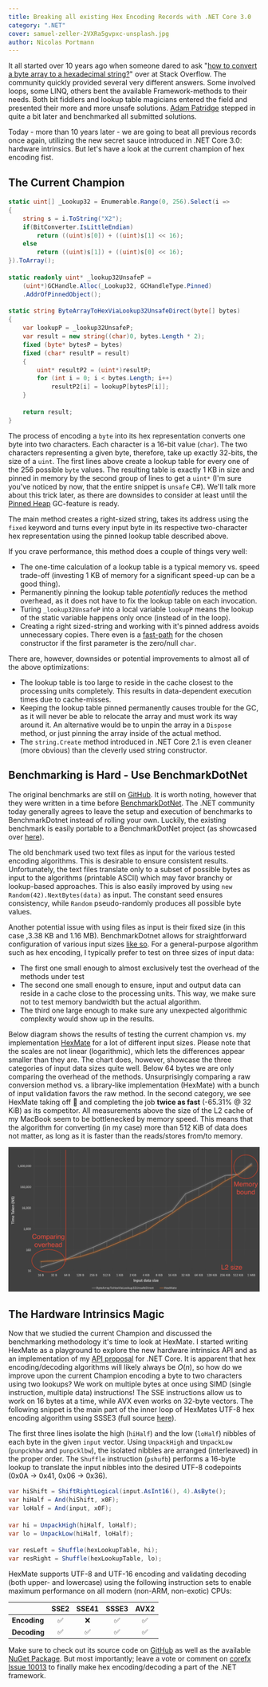 ```yaml
---
title: Breaking all existing Hex Encoding Records with .NET Core 3.0
category: ".NET"
cover: samuel-zeller-2VXRa5gvpxc-unsplash.jpg
author: Nicolas Portmann
---
```


It all started over 10 years ago when someone dared to ask "[how to convert a byte array to a hexadecimal string?](https://stackoverflow.com/questions/311165/how-do-you-convert-a-byte-array-to-a-hexadecimal-string-and-vice-versa?answertab=oldest#tab-top)" over at Stack Overflow. The community quickly provided several very different answers. Some involved loops, some LINQ, others bent the available Framework-methods to their needs. Both bit fiddlers and lookup table magicians entered the field and presented their more and more unsafe solutions. [Adam Patridge](https://github.com/patridge) stepped in quite a bit later and benchmarked all submitted solutions.

Today - more than 10 years later - we are going to beat all previous records once again, utilizing the new secret sauce introduced in .NET Core 3.0: hardware intrinsics. But let's have a look at the current champion of hex encoding fist.

## The Current Champion

```csharp
static uint[] _Lookup32 = Enumerable.Range(0, 256).Select(i => 
{
    string s = i.ToString("X2");
    if(BitConverter.IsLittleEndian)
        return ((uint)s[0]) + ((uint)s[1] << 16);
    else
        return ((uint)s[1]) + ((uint)s[0] << 16);
}).ToArray();

static readonly uint* _lookup32UnsafeP =
    (uint*)GCHandle.Alloc(_Lookup32, GCHandleType.Pinned)
    .AddrOfPinnedObject();

static string ByteArrayToHexViaLookup32UnsafeDirect(byte[] bytes)
{
    var lookupP = _lookup32UnsafeP;
    var result = new string((char)0, bytes.Length * 2);
    fixed (byte* bytesP = bytes)
    fixed (char* resultP = result)
    {
        uint* resultP2 = (uint*)resultP;
        for (int i = 0; i < bytes.Length; i++)
            resultP2[i] = lookupP[bytesP[i]];
    }

    return result;
}
```

The process of encoding a `byte` into its hex representation converts one byte into two characters. Each character is a 16-bit value (`char`). The two characters representing a given byte, therefore, take up exactly 32-bits, the size of a `uint`. The first lines above create a lookup table for every one of the 256 possible `byte` values. The resulting table is exactly 1 KB in size and pinned in memory by the second group of lines to get a `uint*` (I'm sure you've noticed by now, that the entire snippet is `unsafe` C#). We'll talk more about this trick later, as there are downsides to consider at least until the [Pinned Heap](https://github.com/dotnet/coreclr/blob/master/Documentation/design-docs/PinnedHeap.md) GC-feature is ready.

The main method creates a right-sized string, takes its address using the `fixed` keyword and turns every input byte in its respective two-character hex representation using the pinned lookup table described above.

If you crave performance, this method does a couple of things very well:

* The one-time calculation of a lookup table is a typical memory vs. speed trade-off (investing 1 KB of memory for a significant speed-up can be a good thing).
* Permanently pinning the lookup table *potentially* reduces the method overhead, as it does not have to fix the lookup table on each invocation.
* Turing `_lookup32UnsafeP` into a local variable `lookupP` means the lookup of the static variable happens only once (instead of in the loop).
* Creating a right sized-string and working with it's pinned address avoids unnecessary copies. There even is a [fast-path](https://github.com/dotnet/coreclr/blob/5937becd8823312d6b2d490a4d977ec663def72d/src/System.Private.CoreLib/shared/System/String.cs#L280) for the chosen constructor if the first parameter is the zero/null `char`.

There are, however, downsides or potential improvements to almost all of the above optimizations:

* The lookup table is too large to reside in the cache closest to the processing units completely. This results in data-dependent execution times due to cache-misses.
* Keeping the lookup table pinned permanently causes trouble for the GC, as it will never be able to relocate the array and must work its way around it. An alternative would be to unpin the array in a `Dispose` method, or just pinning the array inside of the actual method.
* The `string.Create` method introduced in .NET Core 2.1 is even cleaner (more obvious) than the cleverly used string constructor.

## Benchmarking is Hard - Use BenchmarkDotNet

The original benchmarks are still on [GitHub](https://github.com/patridge/PerformanceStubs). It is worth noting, however that they were written in a time before [BenchmarkDotNet](https://benchmarkdotnet.org/). The .NET community today generally agrees to leave the setup and execution of benchmarks to BenchmarkDotnet instead of rolling your own. Luckily, the existing benchmark is easily portable to a BenchmarkDotNet project (as showcased over [here](https://github.com/tkp1n/HexMate/blob/blog/HexMate.Benchmarks/BlogBench.cs)).

The old benchmark used two text files as input for the various tested encoding algorithms. This is desirable to ensure consistent results. Unfortunately, the text files translate only to a subset of possible bytes as input to the algorithms (printable ASCII) which may favor branchy or lookup-based approaches. This is also easily improved by using `new Random(42).NextBytes(data)` as input. The constant seed ensures consistency, while `Random` pseudo-randomly produces all possible byte values.

Another potential issue with using files as input is their fixed size (in this case ,3.38 KB and 1.16 MB). BenchmarkDotnet allows for straightforward configuration of various input sizes [like so](https://github.com/tkp1n/HexMate/blob/b7f7e89252d2cc8a03f65e32566fcb4ce4963ee5/HexMate.Benchmarks/BlogBench.cs#L16). For a general-purpose algorithm such as hex encoding, I typically prefer to test on three sizes of input data:

* The first one small enough to almost exclusively test the overhead of the methods under test
* The second one small enough to ensure, input and output data can reside in a cache close to the processing units. This way, we make sure not to test memory bandwidth but the actual algorithm.
* The third one large enough to make sure any unexpected algorithmic complexity would show up in the results.

Below diagram shows the results of testing the current champion vs. my implementation [HexMate](https://github.com/tkp1n/HexMate) for a lot of different input sizes. Please note that the scales are not linear (logarithmic), which lets the differences appear smaller than they are. The chart does, however, showcase the three categories of input data sizes quite well. Below 64 bytes we are only comparing the overhead of the methods. Unsurprisingly comparing a raw conversion method vs. a library-like implementation (HexMate) with a bunch of input validation favors the raw method. In the second category, we see HexMate taking off 🚀 and completing the job **twice as fast** (-65.31% @ 32 KiB) as its competitor. All measurements above the size of the L2 cache of my MacBook seem to be bottlenecked by memory speed. This means that the algorithm for converting (in my case) more than 512 KiB of data does not matter, as long as it is faster than the reads/stores from/to memory.

![HexMate vs ByteArrayToHexViaLookup32UnsafeDirect](HexMate.png)

## The Hardware Intrinsics Magic

Now that we studied the current Champion and discussed the benchmarking methodology it's time to look at HexMate. I started writing HexMate as a playground to explore the new hardware intrinsics API and as an implementation of my [API proposal](https://github.com/dotnet/corefx/issues/10013#issuecomment-511112311) for .NET Core. It is apparent that hex encoding/decoding algorithms will likely always be $O(n)$, so how do we improve upon the current Champion encoding a byte to two characters using two lookups? We work on multiple bytes at once using SIMD (single instruction, multiple data) instructions! The SSE instructions allow us to work on 16 bytes at a time, while AVX even works on 32-byte vectors. The following snippet is the main part of the inner loop of HexMates UTF-8 hex encoding algorithm using SSSE3 (full source [here](https://github.com/tkp1n/HexMate/blob/master/HexMate/Formatter/Utf8/Utf8HexFormatter.Ssse3.cs)).

The first three lines isolate the high (`hiHalf`) and the low (`loHalf`) nibbles of each byte in the given `input` vector. Using `UnpackHigh` and `UnpackLow` (`punpckhbw` and `punpcklbw`), the isolated nibbles are arranged (interleaved) in the proper order. The `Shuffle` instruction (`pshufb`) performs a 16-byte lookup to translate the input nibbles into the desired UTF-8 codepoints (0x0A -> 0x41, 0x06 -> 0x36).

```csharp
var hiShift = ShiftRightLogical(input.AsInt16(), 4).AsByte();
var hiHalf = And(hiShift, x0F);
var loHalf = And(input, x0F);

var hi = UnpackHigh(hiHalf, loHalf);
var lo = UnpackLow(hiHalf, loHalf);

var resLeft = Shuffle(hexLookupTable, hi);
var resRight = Shuffle(hexLookupTable, lo);
```

HexMate supports UTF-8 and UTF-16 encoding and validating decoding (both upper- and lowercase) using the following instruction sets to enable maximum performance on all modern (non-ARM, non-exotic) CPUs:

|              | **SSE2** | **SSE41** | **SSSE3** | **AVX2** |
|--------------|:--------:|:---------:|:---------:|:--------:|
| **Encoding** |     ✅    |     ❌      |     ✅     |     ✅    |
| **Decoding** |     ✅    |     ✅     |     ✅     |     ✅    |

Make sure to check out its source code on [GitHub](https://github.com/tkp1n/HexMate) as well as the available [NuGet Package](https://www.nuget.org/packages/HexMate/). But most importantly; leave a vote or comment on [corefx Issue 10013](https://github.com/dotnet/corefx/issues/10013) to finally make hex encoding/decoding a part of the .NET framework.
